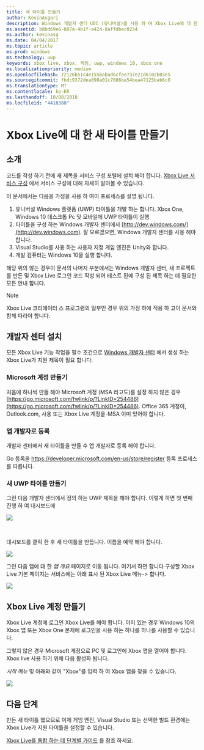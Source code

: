 ```yaml
---
title: 새 타이틀 만들기
author: KevinAsgari
description: Windows 개발자 센터 UDC (유니버설)를 사용 하 여 Xbox Live에 대 한 새 타이틀을 만드는 방법을 알아봅니다.
ms.assetid: b8bd69e6-887a-4b1f-a42d-8affdbec0234
ms.author: kevinasg
ms.date: 04/04/2017
ms.topic: article
ms.prod: windows
ms.technology: uwp
keywords: xbox live, xbox, 게임, uwp, windows 10, xbox one
ms.localizationpriority: medium
ms.openlocfilehash: 72126b51c4e155babad6cfee737e21d6102b03e5
ms.sourcegitcommit: fbdc9372dea898a01c7686be54bea47125bab6c0
ms.translationtype: MT
ms.contentlocale: ko-KR
ms.lasthandoff: 10/08/2018
ms.locfileid: "4418388"
---
```

# <a name="create-a-new-title-for-xbox-live"></a>Xbox Live에 대 한 새 타이틀 만들기

## <a name="introduction"></a>소개

코드를 작성 하기 전에 새 제목을 서비스 구성 포털에 설치 해야 합니다.  [Xbox Live 서비스 구성](../xbox-live-service-configuration.md) 에서 서비스 구성에 대해 자세히 알아볼 수 있습니다.

이 문서에서는 다음을 가정을 사용 하 여이 프로세스를 설명 됩니다.

1. 유니버설 Windows 플랫폼 (UWP) 타이틀을 개발 하는 합니다.  Xbox One, Windows 10 데스크톱 Pc 및 모바일에 UWP 타이틀이 실행
2. 타이틀을 구성 하는 Windows 개발자 센터에서 [http://dev.windows.com/](http://dev.windows.com).  잘 모르겠으면, Windows 개발자 센터를 사용 해야 합니다.
3. Visual Studio를 사용 하는 사용자 지정 게임 엔진은 Unity와 합니다.
4. 개발 컴퓨터는 Windows 10을 실행 합니다.

해당 위의 않는 경우이 문서의 나머지 부분에서는 Windows 개발자 센터, 새 프로젝트를 만든 및 Xbox Live 로그인 코드 작성 되어 테스트 된에 구성 된 제목 하는 데 필요한 모든 안내 합니다.

> [!NOTE]
> Xbox Live 크리에이터 스 프로그램의 일부인 경우 위의 가정 하에 적용 하 고이 문서와 함께 따라야 합니다.

## <a name="dev-center-setup"></a>개발자 센터 설치

모든 Xbox Live 기능 작업을 필수 조건으로 [Windows 개발자 센터](http://dev.windows.com) 에서 생성 하는 Xbox Live가 지원 제목이 필요 합니다.

### <a name="create-a-microsoft-account"></a>Microsoft 계정 만들기
처음에 하나씩 만들 해야 Microsoft 계정 (MSA 라고도)를 설정 하지 않은 경우 [https://go.microsoft.com/fwlink/p/?LinkID=254486](https://go.microsoft.com/fwlink/p/?LinkID=254486).  Office 365 계정이, Outlook.com, 사용 또는 Xbox Live 계정을-MSA 이미 있어야 합니다.

### <a name="register-as-an-app-developer"></a>앱 개발자로 등록
개발자 센터에서 새 타이틀을 만들 수 앱 개발자로 등록 해야 합니다.

Go 등록을 https://developer.microsoft.com/en-us/store/register 등록 프로세스를 따릅니다.

### <a name="create-a-new-uwp-title"></a>새 UWP 타이틀 만들기
그런 다음 개발자 센터에서 정의 하는 UWP 제목을 해야 합니다.  이렇게 하면 첫 번째 진행 하 여 대시보드에

![](../images/getting_started/first_xbltitle_dashboard.png)

<p>
</p>
<br>
<p>
</p>

대시보드를 클릭 한 후 새 타이틀을 만듭니다.  이름을 예약 해야 합니다.

![](../images/getting_started/first_xbltitle_newapp.png)

그런 다음 앱에 대 한 *앱 개요* 페이지로 이동 됩니다.  여기서 하면 합니다 구성할 Xbox Live 기본 페이지는 서비스에는 아래 표시 된 Xbox Live 메뉴-> 합니다.

![](../images/getting_started/first_xbltitle_leftnav.png)

<div id="createxblaccount"></div>

## <a name="create-an-xbox-live-account"></a>Xbox Live 계정 만들기
Xbox Live 계정에 로그인 Xbox Live를 해야 합니다.  이미 있는 경우 Windows 10의 Xbox 앱 또는 Xbox One 본체에 로그인을 사용 하는 하나를 하나를 사용할 수 있습니다.

그렇지 않은 경우 Microsoft 계정으로 PC 및 로그인에 Xbox 앱을 열어야 합니다.  Xbox live 사용 하기 위해 다음 활성화 됩니다.

*시작 메뉴* 및 아래와 같이 "Xbox"를 입력 하 여 Xbox 앱을 찾을 수 있습니다.

![](../images/getting_started/first_xbltitle_xboxapp.png)

## <a name="next-steps"></a>다음 단계
만든 새 타이틀 했으므로 이제 게임 엔진, Visual Studio 또는 선택한 빌드 환경에는 Xbox Live가 지원 타이틀을 설정할 수 있습니다.

[Xbox Live를 통합 하는 데 단계별 가이드](partners-step-by-step-guide.md) 를 참조 하세요.
